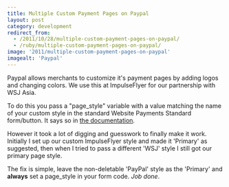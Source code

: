 ```yaml
---
title: Multiple Custom Payment Pages on Paypal
layout: post
category: development
redirect_from:
  - /2011/10/28/multiple-custom-payment-pages-on-paypal/
  - /ruby/multiple-custom-payment-pages-on-paypal/
image: '2011/multiple-custom-payment-pages-on-paypal'
imagealt: 'Paypal'
---
```


Paypal allows merchants to customize it's payment pages by adding logos and changing colors. We use this at ImpulseFlyer for our partnership with WSJ Asia.

To do this you pass a "page_style" variable with a value matching the name of your custom style in the standard Website Payments Standard form/button. It says so in [the documentation](https://www.paypal.com/cgi-bin/webscr?cmd=p/mer/cowp_summary-outside).

However it took a lot of digging and guesswork to finally make it work. Initially I set up our custom ImpulseFlyer style and made it 'Primary' as suggested, then when I tried to pass a different 'WSJ' style I still got our primary page style.

The fix is simple, leave the non-deletable 'PayPal' style as the 'Primary' and **always** set a page_style in your form code. *Job done*.
